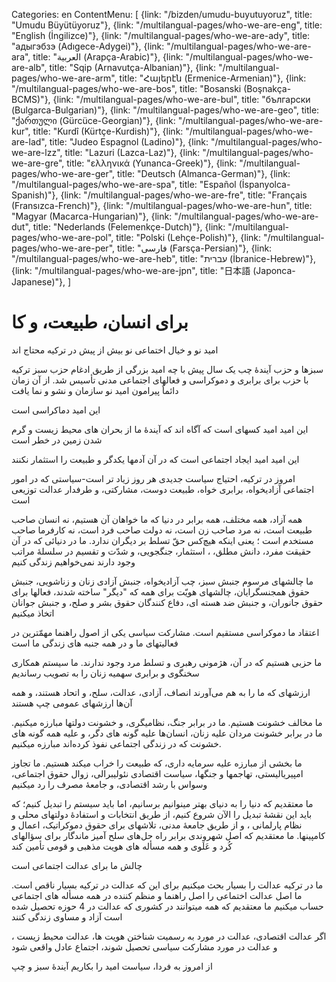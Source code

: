 Categories: en
ContentMenu: [
  {link: "/bizden/umudu-buyutuyoruz", title: "Umudu Büyütüyoruz"},
  {link: "/multilangual-pages/who-we-are-eng", title: "English (İngilizce)"},
  {link: "/multilangual-pages/who-we-are-ady", title: "адыгэбзэ (Adıgece-Adygei)"},
  {link: "/multilangual-pages/who-we-are-ara", title: "العربية (Arapça-Arabic)"},
  {link: "/multilangual-pages/who-we-are-alb", title: "Sqip (Arnavutça-Albanian)"},
  {link: "/multilangual-pages/who-we-are-arm", title: "Հայերէն (Ermenice-Armenian)"},
  {link: "/multilangual-pages/who-we-are-bos", title: "Bosanski (Boşnakça-BCMS)"},
  {link: "/multilangual-pages/who-we-are-bul", title: "български (Bulgarca-Bulgarian)"},
  {link: "/multilangual-pages/who-we-are-geo", title: "ქართული (Gürcüce-Georgian)"},
  {link: "/multilangual-pages/who-we-are-kur", title: "Kurdî (Kürtçe-Kurdish)"},
  {link: "/multilangual-pages/who-we-are-lad", title: "Judeo Espagnol (Ladino)"},
  {link: "/multilangual-pages/who-we-are-lzz", title: "Lazuri (Lazca-Laz)"},
  {link: "/multilangual-pages/who-we-are-gre", title: "ελληνικά (Yunanca-Greek)"},
  {link: "/multilangual-pages/who-we-are-ger", title: "Deutsch (Almanca-German)"},
  {link: "/multilangual-pages/who-we-are-spa", title: "Español (İspanyolca-Spanish)"},
  {link: "/multilangual-pages/who-we-are-fre", title: "Français (Fransızca-French)"},
  {link: "/multilangual-pages/who-we-are-hun", title: "Magyar (Macarca-Hungarian)"},
  {link: "/multilangual-pages/who-we-are-dut", title: "Nederlands (Felemenkçe-Dutch)"},
  {link: "/multilangual-pages/who-we-are-pol", title: "Polski (Lehçe-Polish)"},
  {link: "/multilangual-pages/who-we-are-per", title: "فارسى (Farsça-Persian)"},
  {link: "/multilangual-pages/who-we-are-heb", title: "עברית (İbranice-Hebrew)"},
  {link: "/multilangual-pages/who-we-are-jpn", title: "日本語 (Japonca-Japanese)"},
  ]



# برای انسان، طبیعت، و کا

امید نو و خیال اختماعی نو بیش از پیش در ترکیه محتاج اند

سبزها و حزب آیندۀ چب یک سال پیش با چه امید بزرگی از طریق ادغام حزب سبز ترکیه با حزب برای برابری و دموکراسی و فعالهای اجتماعی مدنی تأسیس شد. از آن زمان دائماٌ پیرامون امید نو سازمان  و نشو و نما یافت

این امید دماکراسی است

 این امید امید کسهای است که آگاه اند که آیندۀ ما از بحران های محیط زیست و گرم شدن زمین در خطر است

 این امید امید ایجاد اجتماعی است که در آن  آدمها یکدگر و طبیعت را  استثمار نکنند

امروز در ترکیه، احتیاج سیاست جدیدی هر روز زیاد تر است-سیاستی که در امور اجتماعی آزادیخواه،  برابری خواه، طبیعت دوست، مشارکتی، و طرفدار عدالت توزیعی است

همه آزاد، همه مختلف، همه برابر
در دنیا که ما خواهان آن هستیم، نه انسان صاحب طبیعت است، نه مرد صاحب زن است، نه دولت  صاحب فرد است، نه کارفرما صاحب مستخدم است ؛ یعنی اینکه هیچ‌کس حقّ تسلط بر دیگران ندارد. ما در دنیائی که در آن حقیقت مفرد، دانش مطلق،  ، استثمار، جنگجویی، و شدّت و تقسیم در سلسلۀ مراتب وجود دارند نمی‌خواهیم زندگی کنیم

ما چالشهای مرسوم جنبش سبز، چب آزادیخواه، جنبش آزادی زنان و زناشویی، جنبش حقوق همجنسگرایان، چالشهای هویّت برای همه که "دیگر" ساخته شدند، فعالها برای حقوق جانوران، و جنبش ضد هسته ای، دفاع کنندگان حقوق بشر و صلح، و جنبش جوانان اتخاذ میکنیم

اعتقاد ما دموکراسی مستقیم است. مشارکت سیاسی  یکی از اصول راهنما مهمّترین در فعالیتهای ما و در همه جنبه های زندگی ما است

ما حزبی هستیم که در آن، هژمونی رهبری و تسلط مرد وجود ندارند. ما سیستم همکاری سخنگوی و برابری سهمیه زنان را به تصویب رساندیم

ارزشهای که ما را به هم می‌آورند انصاف، آزادی، عدالت، سلح، و اتحاد هستند، و همه آن‌ها ارزشهای عمومی چپ هستند

ما مخالف خشونت هستیم. ما در برابر جنگ، نظامیگری، و خشونت دولتها مبارزه میکنیم. ما در برابر خشونت مردان علیه زنان، انسان‌ها علیه گونه های دگر، و علیه همه گونه های خشونت که در زندگی اجتماعی نفوذ کرده‌اند مبارزه میکنیم.

ما بخشی از مبارزه علیه سرمایه داری، که طبیعت را خراب میکند هستیم. ما تجاوز امپیریالیستی، تهاجمها و جنگها،  سیاست اقتصادی نئولیبرالی، زوال حقوق اجتماعی، وسواس با رشد اقتصادی، و جامعۀ مصرف را رد میکنیم

ما معتقدیم که دنیا را به دنیای بهتر مینوانیم برسانیم، اما باید سیستم را تبدیل کنیم؛ که باید این نقشۀ  تبدیل را الآن شروع کنیم، از طریق انتخابات و استفادۀ دولتهای محلی و نظام پارلمانی ، و از طریق جامعۀ مدنی، تلاشهای برای حقوق دموکراتیک، اعمال و کامپینها. ما معتقدیم که اصل شهروندی برابر راه حل‌های سلح آمیز ماندگار برای سؤالهای کُرد و عَلَوی و همه مسأله های هویت مذهبی و قومی تأمین کند

چالش ما برای عدالت اجتماعی است

ما در ترکیه عدالت را بسیار بحث میکنیم برای این که عدالت در ترکیه بسیار ناقص است. ما اصل عدالت اختماعی را اصل راهنما و منظم کننده در همه مسأله های اجتماعی حساب میکنیم
ما معتقدیم که  همه میتوانند در کشوری که عدالت در 4  حوزه تحصیل شده است آزاد و مساوی زندگی کنند

اگر عدالت اقتصادی، عدالت در مورد به رسمیت شناختن هویت ها، عدالت محیط زیست ، و عدالت در مورد مشارکت سیاسی تحصیل شوند، اجتماع عادل واقعی شود

از امروز به فردا، سیاست امید را بکاریم
آیندۀ سبز و چپ

